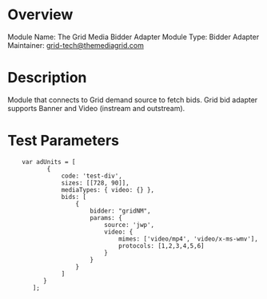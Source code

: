 # Overview

Module Name: The Grid Media Bidder Adapter
Module Type: Bidder Adapter
Maintainer: grid-tech@themediagrid.com

# Description

Module that connects to Grid demand source to fetch bids.
Grid bid adapter supports Banner and Video (instream and outstream).

# Test Parameters
```
    var adUnits = [
           {
               code: 'test-div',
               sizes: [[728, 90]],
               mediaTypes: { video: {} },
               bids: [
                   {
                       bidder: "gridNM",
                       params: {
                           source: 'jwp',
                           video: {
                               mimes: ['video/mp4', 'video/x-ms-wmv'],
                               protocols: [1,2,3,4,5,6]
                           }
                       }
                   }
               ]
          }
       ];
```
